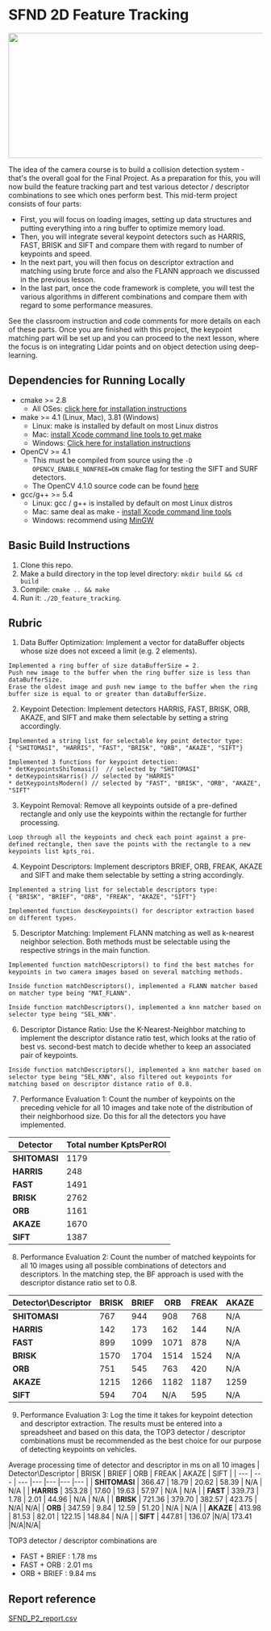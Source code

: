 # SFND 2D Feature Tracking

<img src="images/keypoints.png" width="820" height="248" />

The idea of the camera course is to build a collision detection system - that's the overall goal for the Final Project. As a preparation for this, you will now build the feature tracking part and test various detector / descriptor combinations to see which ones perform best. This mid-term project consists of four parts:

* First, you will focus on loading images, setting up data structures and putting everything into a ring buffer to optimize memory load. 
* Then, you will integrate several keypoint detectors such as HARRIS, FAST, BRISK and SIFT and compare them with regard to number of keypoints and speed. 
* In the next part, you will then focus on descriptor extraction and matching using brute force and also the FLANN approach we discussed in the previous lesson. 
* In the last part, once the code framework is complete, you will test the various algorithms in different combinations and compare them with regard to some performance measures. 

See the classroom instruction and code comments for more details on each of these parts. Once you are finished with this project, the keypoint matching part will be set up and you can proceed to the next lesson, where the focus is on integrating Lidar points and on object detection using deep-learning. 

## Dependencies for Running Locally
* cmake >= 2.8
  * All OSes: [click here for installation instructions](https://cmake.org/install/)
* make >= 4.1 (Linux, Mac), 3.81 (Windows)
  * Linux: make is installed by default on most Linux distros
  * Mac: [install Xcode command line tools to get make](https://developer.apple.com/xcode/features/)
  * Windows: [Click here for installation instructions](http://gnuwin32.sourceforge.net/packages/make.htm)
* OpenCV >= 4.1
  * This must be compiled from source using the `-D OPENCV_ENABLE_NONFREE=ON` cmake flag for testing the SIFT and SURF detectors.
  * The OpenCV 4.1.0 source code can be found [here](https://github.com/opencv/opencv/tree/4.1.0)
* gcc/g++ >= 5.4
  * Linux: gcc / g++ is installed by default on most Linux distros
  * Mac: same deal as make - [install Xcode command line tools](https://developer.apple.com/xcode/features/)
  * Windows: recommend using [MinGW](http://www.mingw.org/)

## Basic Build Instructions

1. Clone this repo.
2. Make a build directory in the top level directory: `mkdir build && cd build`
3. Compile: `cmake .. && make`
4. Run it: `./2D_feature_tracking`.

## Rubric

1. Data Buffer Optimization: Implement a vector for dataBuffer objects whose size does not exceed a limit (e.g. 2 elements). 
```shell
Implemented a ring buffer of size dataBufferSize = 2. 
Push new image to the buffer when the ring buffer size is less than dataBufferSize.
Erase the oldest image and push new iamge to the buffer when the ring buffer size is equal to or greater than dataBufferSize.

```

2. Keypoint Detection: Implement detectors HARRIS, FAST, BRISK, ORB, AKAZE, and SIFT and make them selectable by setting a string accordingly.
```shell
Implemented a string list for selectable key point detector type:
{ "SHITOMASI", "HARRIS", "FAST", "BRISK", "ORB", "AKAZE", "SIFT"}
 
Implemented 3 functions for keypoint detection:
* detKeypointsShiTomasi()  // selected by "SHITOMASI"
* detKeypointsHarris() // selected by "HARRIS"
* detKeypointsModern() // selected by "FAST", "BRISK", "ORB", "AKAZE", "SIFT"
```

3. Keypoint Removal: Remove all keypoints outside of a pre-defined rectangle and only use the keypoints within the rectangle for further processing.
```shell
Loop through all the keypoints and check each point against a pre-defined rectangle, then save the points with the rectangle to a new keypoints list kpts_roi.
```

4. Keypoint Descriptors: Implement descriptors BRIEF, ORB, FREAK, AKAZE and SIFT and make them selectable by setting a string accordingly.
```shell
Implemented a string list for selectable descriptors type:
{ "BRISK", "BRIEF", "ORB", "FREAK", "AKAZE", "SIFT"}

Implemented function descKeypoints() for descriptor extraction based on different types.
```

5. Descriptor Matching: Implement FLANN matching as well as k-nearest neighbor selection. Both methods must be selectable using the respective strings in the main function.
```shell
Implemented function matchDescriptors() to find the best matches for keypoints in two camera images based on several matching methods.

Inside function matchDescriptors(), implemented a FLANN matcher based on matcher type being "MAT_FLANN".

Inside function matchDescriptors(), implemented a knn matcher based on selector type being "SEL_KNN".
```

6. Descriptor Distance Ratio: Use the K-Nearest-Neighbor matching to implement the descriptor distance ratio test, which looks at the ratio of best vs. second-best match to decide whether to keep an associated pair of keypoints.
```shell
Inside function matchDescriptors(), implemented a knn matcher based on selector type being "SEL_KNN", also filtered out keypoints for matching based on descriptor distance ratio of 0.8.
```

7. Performance Evaluation 1: Count the number of keypoints on the preceding vehicle for all 10 images and take note of the distribution of their neighborhood size. Do this for all the detectors you have implemented.

| Detector | Total number KptsPerROI |
| --- | --- |
| **SHITOMASI** | 1179 |
| **HARRIS** | 248 |
| **FAST** | 1491 |
| **BRISK** | 2762 |
| **ORB** | 1161 |
| **AKAZE** | 1670 |
| **SIFT** | 1387|


8. Performance Evaluation 2: Count the number of matched keypoints for all 10 images using all possible combinations of detectors and descriptors. In the matching step, the BF approach is used with the descriptor distance ratio set to 0.8.

| Detector\Descriptor | BRISK | BRIEF | ORB | FREAK | AKAZE | SIFT |
| --- | --- | --- |--- |--- |--- |--- |
| **SHITOMASI** | 767 | 944 | 908 | 768 | N/A | N/A |
| **HARRIS** | 142 | 173 | 162 | 144 | N/A | N/A |
| **FAST** | 899 | 1099 | 1071 | 878 | N/A | N/A |
| **BRISK** | 1570 | 1704 | 1514 | 1524 | N/A | N/A |
| **ORB** | 751 | 545 | 763 | 420 | N/A | N/A |
| **AKAZE** | 1215 | 1266 | 1182 | 1187 | 1259 | N/A |
| **SIFT** | 594 | 704 | N/A | 595 | N/A | N/A |


9. Performance Evaluation 3: Log the time it takes for keypoint detection and descriptor extraction. The results must be entered into a spreadsheet and based on this data, the TOP3 detector / descriptor combinations must be recommended as the best choice for our purpose of detecting keypoints on vehicles.

Average processing time of detector and descriptor in ms on all 10 images
| Detector\Descriptor | BRISK | BRIEF | ORB | FREAK | AKAZE | SIFT |
| --- | --- | --- |--- |--- |--- |--- |
| **SHITOMASI** | 366.47 | 18.79 | 20.62 | 58.39 | N/A | N/A |
| **HARRIS** | 353.28 | 17.60 | 19.63 | 57.97 | N/A | N/A |
| **FAST** | 339.73 | 1.78 | 2.01 | 44.96 | N/A | N/A |
| **BRISK** | 721.36 | 379.70 | 382.57 | 423.75 | N/A| N/A|
| **ORB** | 347.59 | 9.84 | 12.59 | 51.20 | N/A | N/A |
| **AKAZE** | 413.98 | 81.53 | 82.01 | 122.15 | 148.84 | N/A |
| **SIFT** | 447.81 | 136.07 |N/A| 173.41 |N/A|N/A|

TOP3 detector / descriptor combinations are
* FAST + BRIEF : 1.78 ms
* FAST + ORB : 2.01 ms
* ORB + BRIEF : 9.84 ms


## Report reference
[SFND_P2_report.csv](https://github.com/JuAnne/SFND_2D_Feature_Tracking/blob/master/SFND_P2_report.csv)


